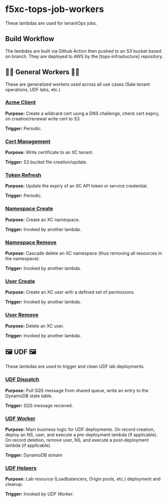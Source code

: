 # f5xc-tops-job-workers
These lambdas are used for tenantOps jobs.

## Build Workflow
The lambdas are built via Github Action then pushed to an S3 bucket based on branch.
They are deployed to AWS by the [tops-infrastucture] repository.

## 🧑‍🏭 General Workers 🧑‍🏭
These are generalized workers used across all use cases (Sale tenant operations, UDF labs, etc.)

### [Acme Client](./acme_client/)
**Purpose:** Create a wildcard cert using a DNS challenge, check cert expiry, on creation/renewal write cert to S3.

**Trigger:** Periodic.

### [Cert Management](./cert_mgmt/)
**Purpose:** Write certificate to an XC tenant.

**Trigger:** S3 bucket file creation/update.

### [Token Refresh](./token_refresh/)
**Purpose:** Update the expiry of an XC API token or service credential.

**Trigger:** Periodic.

### [Namespace Create](./ns_create)
**Purpose:** Create an XC namespace.

**Trigger:** Invoked by another lambda.

### [Namespace Remove](./ns_remove)
**Purpose:** Cascade delete an XC namespace (thus removing all resources in the namespace).

**Trigger:** Invoked by another lambda.

### [User Create](./user_create/)
**Purpose:** Create an XC user with a defined set of permissions.

**Trigger:** Invoked by another lambda.

### [User Remove](./user_remove/)
**Purpose:** Delete an XC user. 

**Trigger:** Invoked by another lambda.

## 🖼️ UDF 🖼️
These lambdas are used to trigger and clean UDF lab deployments.

### [UDF Dispatch](./udf_dispatch/)
**Purpose:** Pull SQS message from shared queue, write an entry to the DynamoDB state table.

**Trigger:** SQS message recieved.

### [UDF Worker](./udf_worker/)
**Purpose:** Main business logic for UDF deployments. On record creation, deploy an NS, user, and execute a pre-deployment lambda (if applicable). On record deletion, remove user, NS, and execute a post-deployment lambda (if applicable).

**Trigger:** DynamoDB stream

### [UDF Helpers](./udf_helpers/)
**Purpose:** Lab resource (Loadbalancers, Origin pools, etc.) deployment and cleanup.

**Trigger:** Invoked by *UDF Worker*.



